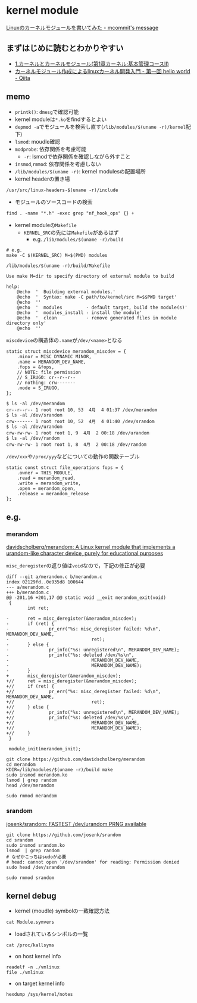 # kernel module

[Linuxのカーネルモジュールを書いてみた \- mcommit's message]( http://mcommit.hatenadiary.com/entry/2017/12/14/234643 )

## まずはじめに読むとわかりやすい
* [1\.カーネルとカーネルモジュール\(第1章カーネル:基本管理コースII\)]( https://users.miraclelinux.com/technet/document/linux/training/2_1_1.html )
* [カーネルモジュール作成によるlinuxカーネル開発入門 \- 第一回 hello world \- Qiita]( https://qiita.com/satoru_takeuchi/items/83c8e2f38176d2724f48 )

## memo
* `printk()`: `dmesg`で確認可能
* kernel moduleは`*.ko`をfindするとよい
* `depmod -a`でモジュールを検索し直す(`/lib/modules/$(uname -r)/kernel`配下)
* `lsmod`: moudle確認
* `modprobe`: 依存関係を考慮可能
  * `-r`: lsmodで依存関係を確認しながら外すこと
* `insmod`,`rmmod`: 依存関係を考慮しない
* `/lib/modules/$(uname -r)`: kernel modulesの配置場所
* kernel headerの置き場
```
/usr/src/linux-headers-$(uname -r)/include
```
* モジュールのソースコードの検索
```
find . -name "*.h" -exec grep "nf_hook_ops" {} +
```

* kernel moduleの`Makefile`
  * `KERNEL_SRC`の先には`Makefile`があるはず
    * e.g. `/lib/modules/$(uname -r)/build`
```
# e.g.
make -C $(KERNEL_SRC) M=$(PWD) modules
```

`/lib/modules/$(uname -r)/build/Makefile`
```
Use make M=dir to specify directory of external module to build
```
```
help:
	@echo  '  Building external modules.'
	@echo  '  Syntax: make -C path/to/kernel/src M=$$PWD target'
	@echo  ''
	@echo  '  modules         - default target, build the module(s)'
	@echo  '  modules_install - install the module'
	@echo  '  clean           - remove generated files in module directory only'
	@echo  ''
```

`miscdevice`の構造体の`.name`が`/dev/<name>`となる
```
static struct miscdevice merandom_miscdev = {
	.minor = MISC_DYNAMIC_MINOR,
	.name = MERANDOM_DEV_NAME,
	.fops = &fops,
	// NOTE: file permission
	// S_IRUGO: cr--r--r--
	// nothing: crw-------
	.mode = S_IRUGO,
};
```

```
$ ls -al /dev/merandom
cr--r--r-- 1 root root 10, 53  4月  4 01:37 /dev/merandom
$ ls -al /dev/srandom
crw------- 1 root root 10, 52  4月  4 01:40 /dev/srandom
$ ls -al /dev/urandom
crw-rw-rw- 1 root root 1, 9  4月  2 00:18 /dev/urandom
$ ls -al /dev/random
crw-rw-rw- 1 root root 1, 8  4月  2 00:18 /dev/random
```

`/dev/xxx`や`/proc/yyy`などについての動作の関数テーブル
```
static const struct file_operations fops = {
	.owner = THIS_MODULE,
	.read = merandom_read,
	.write = merandom_write,
	.open = merandom_open,
	.release = merandom_release
};
```

## e.g.

### merandom
[davidscholberg/merandom: A Linux kernel module that implements a urandom\-like character device, purely for educational purposes]( https://github.com/davidscholberg/merandom )

`misc_deregister`の返り値は`void`なので，下記の修正が必要

```
diff --git a/merandom.c b/merandom.c
index 02129fd..0e935d8 100644
--- a/merandom.c
+++ b/merandom.c
@@ -201,16 +201,17 @@ static void __exit merandom_exit(void)
 {
        int ret;

-       ret = misc_deregister(&merandom_miscdev);
-       if (ret) {
-               pr_err("%s: misc_deregister failed: %d\n", MERANDOM_DEV_NAME,
-                               ret);
-       } else {
-               pr_info("%s: unregistered\n", MERANDOM_DEV_NAME);
-               pr_info("%s: deleted /dev/%s\n",
-                               MERANDOM_DEV_NAME,
-                               MERANDOM_DEV_NAME);
-       }
+       misc_deregister(&merandom_miscdev);
+//     ret = misc_deregister(&merandom_miscdev);
+//     if (ret) {
+//             pr_err("%s: misc_deregister failed: %d\n", MERANDOM_DEV_NAME,
+//                             ret);
+//     } else {
+//             pr_info("%s: unregistered\n", MERANDOM_DEV_NAME);
+//             pr_info("%s: deleted /dev/%s\n",
+//                             MERANDOM_DEV_NAME,
+//                             MERANDOM_DEV_NAME);
+//     }
 }

 module_init(merandom_init);
```

```
git clone https://github.com/davidscholberg/merandom
cd merandom
KDIR=/lib/modules/$(uname -r)/build make
sudo insmod merandom.ko
lsmod | grep random
head /dev/merandom

sudo rmmod merandom
```

### srandom
[josenk/srandom: FASTEST /dev/urandom PRNG available]( https://github.com/josenk/srandom )

```
git clone https://github.com/josenk/srandom
cd srandom
sudo insmod srandom.ko
lsmod  | grep random
# なぜかこっちはsudoが必要
# head: cannot open '/dev/srandom' for reading: Permission denied
sudo head /dev/srandom

sudo rmmod srandom
```

## kernel debug
* kernel (moudle) symbolの一致確認方法
```
cat Module.symvers
```

* loadされているシンボルの一覧
```
cat /proc/kallsyms
```

* on host kernel info
```
readelf -n ./vmlinux
file ./vmlinux
```

* on target kernel info
```
hexdump /sys/kernel/notes
```

